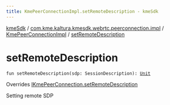 ```yaml
---
title: KmePeerConnectionImpl.setRemoteDescription - kmeSdk
---
```


[kmeSdk](../../index.html) / [com.kme.kaltura.kmesdk.webrtc.peerconnection.impl](../index.html) / [KmePeerConnectionImpl](index.html) / [setRemoteDescription](./set-remote-description.html)

# setRemoteDescription

`fun setRemoteDescription(sdp: SessionDescription): `[`Unit`](https://kotlinlang.org/api/latest/jvm/stdlib/kotlin/-unit/index.html)

Overrides [IKmePeerConnection.setRemoteDescription](../../com.kme.kaltura.kmesdk.webrtc.peerconnection/-i-kme-peer-connection/set-remote-description.html)

Setting remote SDP

